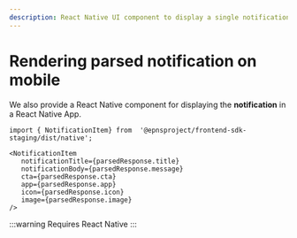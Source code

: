 ```yaml
---
description: React Native UI component to display a single notification.
---
```


# Rendering parsed notification on mobile

We also provide a React Native component for displaying the **notification** in a React Native App.&#x20;

```
import { NotificationItem} from  '@epnsproject/frontend-sdk-staging/dist/native';

<NotificationItem
   notificationTitle={parsedResponse.title}
   notificationBody={parsedResponse.message}
   cta={parsedResponse.cta}
   app={parsedResponse.app}
   icon={parsedResponse.icon}
   image={parsedResponse.image}
/>
```

:::warning
Requires React Native
:::
